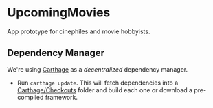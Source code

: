 # UpcomingMovies
App prototype for cinephiles and movie hobbyists.

## Dependency Manager
We're using [Carthage](https://github.com/Carthage/Carthage) as a _decentralized_ dependency manager.
+ Run `carthage update`. This will fetch dependencies into a [Carthage/Checkouts](https://github.com/Carthage/Carthage/blob/master/Documentation/Artifacts.md#carthagecheckouts) folder and build each one or download a pre-compiled framework.
